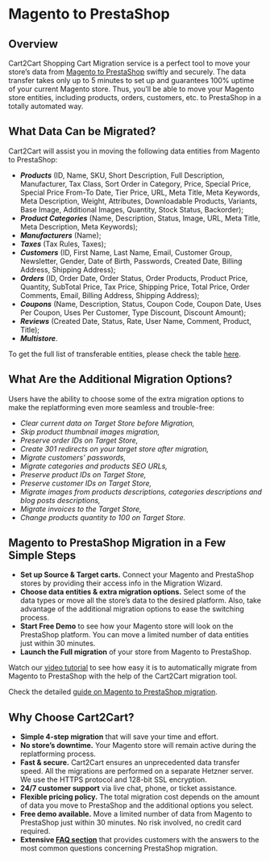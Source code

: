 # Magento to PrestaShop
## Overview
Cart2Cart Shopping Cart Migration service is a perfect tool to move your store’s data from [Magento to PrestaShop](https://www.shopping-cart-migration.com/shopping-cart-migration-options/189-magento-to-prestashop-migration?utm_source=github-articles&utm_medium=articles&utm_term=magento-prestashop&utm_campaign=github.com) swiftly and securely. The data transfer takes only up to 5 minutes to set up and guarantees 100% uptime of your current Magento store. Thus, you’ll be able to move your Magento store entities, including products, orders, customers, etc. to PrestaShop in a totally automated way.
## What Data Can be Migrated?
Cart2Cart will assist you in moving the following data entities from Magento to PrestaShop:
* **_Products_** (ID, Name, SKU, Short Description, Full Description, Manufacturer, Tax Class, Sort Order in Category, Price, Special Price, Special Price From-To Date, Tier Price, URL, Meta Title, Meta Keywords, Meta Description, Weight, Attributes, Downloadable Products, Variants, Base Image, Additional Images, Quantity, Stock Status, Backorder);
* **_Product Categories_** (Name, Description, Status, Image, URL, Meta Title, Meta Description, Meta Keywords);
* **_Manufacturers_** (Name);
* **_Taxes_** (Tax Rules, Taxes);
* **_Customers_** (ID, First Name, Last Name, Email, Customer Group, Newsletter, Gender, Date of Birth, Passwords, Created Date, Billing Address, Shipping Address);
* **_Orders_** (ID, Order Date, Order Status, Order Products, Product Price, Quantity, SubTotal Price, Tax Price, Shipping Price, Total Price, Order Comments, Email, Billing Address, Shipping Address);
* **_Coupons_** (Name, Description, Status, Coupon Code, Coupon Date, Uses Per Coupon, Uses Per Customer, Type Discount, Discount Amount);
* **_Reviews_** (Created Date, Status, Rate, User Name, Comment, Product, Title);
* **_Multistore_**.
 
To get the full list of transferable entities, please check the table [here](https://www.shopping-cart-migration.com/shopping-cart-migration-options/189-magento-to-prestashop-migration?utm_source=github-articles&utm_medium=articles&utm_term=magento-prestashop&utm_campaign=github.com).
## What Are the Additional Migration Options?
Users have the ability to choose some of the extra migration options to make the replatforming even more seamless and trouble-free:
* _Clear current data on Target Store before Migration,_
* _Skip product thumbnail images migration,_
* _Preserve order IDs on Target Store,_
* _Create 301 redirects on your target store after migration,_
* _Migrate customers' passwords,_
* _Migrate categories and products SEO URLs,_
* _Preserve product IDs on Target Store,_
* _Preserve customer IDs on Target Store,_
* _Migrate images from products descriptions, categories descriptions and blog posts descriptions,_
* _Migrate invoices to the Target Store,_
* _Change products quantity to 100 on Target Store._
## Magento to PrestaShop Migration in a Few Simple Steps 
* **Set up Source & Target carts.** Connect your Magento and PrestaShop stores by providing their access info in the Migration Wizard.
* **Choose data entities & extra migration options.** Select some of the data types or move all the store’s data to the desired platform. Also, take advantage of the additional migration options to ease the switching process.
* **Start Free Demo** to see how your Magento store will look on the PrestaShop platform. You can move a limited number of data entities just within 30 minutes.  
* **Launch the Full migration** of your store from Magento to PrestaShop.

Watch our [video tutorial](https://youtu.be/wOIY-pxeIBs?utm_source=github-articles&utm_medium=articles&utm_term=magento-prestashop&utm_campaign=github.com) to see how easy it is to automatically migrate from Magento to PrestaShop with the help of the Cart2Cart migration tool.
 
Check the detailed [guide on Magento to PrestaShop migration](https://www.shopping-cart-migration.com/carts-reviews/prestashop/16343-everything-is-under-control-magento-to-prestashop-migration-tips?utm_source=github-articles&utm_medium=articles&utm_term=magento-prestashop&utm_campaign=github.com). 
## Why Choose Cart2Cart?
* **Simple 4-step migration** that will save your time and effort.
* **No store’s downtime.** Your Magento store will remain active during the replatforming process.
* **Fast & secure.** Cart2Cart ensures an unprecedented data transfer speed. All the migrations are performed on a separate Hetzner server. We use the HTTPS protocol and 128-bit SSL encryption.
* **24/7 customer support** via live chat, phone, or ticket assistance.
* **Flexible pricing policy.** The total migration cost depends on the amount of data you move to PrestaShop and the additional options you select.   
* **Free demo available.** Move a limited number of data from Magento to PrestaShop just within 30 minutes. No risk involved, no credit card required. 
* **Extensive [FAQ section](https://www.shopping-cart-migration.com/faq/16-prestashop?utm_source=github-articles&utm_medium=articles&utm_term=magento-prestashop&utm_campaign=github.com)** that provides customers with the answers to the most common questions concerning PrestaShop migration.
